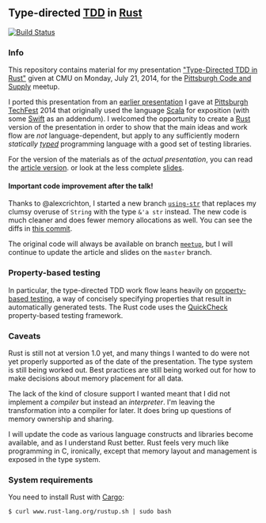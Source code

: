 ## Type-directed [TDD](http://en.wikipedia.org/wiki/Test-driven_development) in [Rust](http://www.rust-lang.org/)

[![Build Status](https://travis-ci.org/FranklinChen/type-directed-tdd-rust.png)](https://travis-ci.org/FranklinChen/type-directed-tdd-rust)

### Info

This repository contains material for my presentation ["Type-Directed TDD in Rust"](http://www.meetup.com/Pittsburgh-Code-Supply/events/183483622/) given at CMU on Monday, July 21, 2014, for the [Pittsburgh Code and Supply](http://www.codeandsupply.co/) meetup.

I ported this presentation from an [earlier presentation](https://github.com/FranklinChen/talk-on-type-directed-tdd-using-fizzbuzz) I gave at [Pittsburgh TechFest](http://pghtechfest.com/) 2014 that originally used the language [Scala](http://scala-lang.org/) for exposition (with some [Swift](http://developer.apple.com/swift/) as an addendum). I welcomed the opportunity to create a [Rust](http://www.rust-lang.org/) version of the presentation in order to show that the main ideas and work flow are *not* language-dependent, but apply to any sufficiently modern *statically [typed](http://en.wikipedia.org/wiki/Type_system)* programming language with a good set of testing libraries.

For the version of the materials as of the *actual presentation*, you can read the [article version](https://github.com/FranklinChen/type-directed-tdd-rust/blob/meetup/presentation/article.pdf). or look at the less complete [slides](https://github.com/FranklinChen/type-directed-tdd-rust/blob/meetup/presentation/presentation.pdf).

#### Important code improvement after the talk!

Thanks to @alexcrichton, I started a new branch [`using-str`](https://github.com/FranklinChen/type-directed-tdd-rust/tree/using-str) that replaces my clumsy overuse of `String` with the type `&'a str` instead. The new code is much cleaner and does fewer memory allocations as well. You can see the diffs in [this commit](https://github.com/FranklinChen/type-directed-tdd-rust/commit/6db41f90b522dc3d814dc10fbfa014d1a13e4e05).

The original code will always be available on branch [`meetup`](https://github.com/FranklinChen/type-directed-tdd-rust/tree/meetup), but I will continue to update the article and slides on the `master` branch.

### Property-based testing

In particular, the type-directed TDD work flow leans heavily on [property-based testing](http://en.wikipedia.org/wiki/QuickCheck), a way of concisely specifying properties that result in automatically generated tests. The Rust code uses the [QuickCheck](https://github.com/BurntSushi/quickcheck) property-based testing framework.

### Caveats

Rust is still not at version 1.0 yet, and many things I wanted to do were not yet properly supported as of the date of the presentation. The type system is still being worked out. Best practices are still being worked out for how to make decisions about memory placement for all data.

The lack of the kind of closure support I wanted meant that I did not implement a *compiler* but instead an *interpreter*. I'm leaving the transformation into a compiler for later. It does bring up questions of memory ownership and sharing.

I will update the code as various language constructs and libraries become available, and as I understand Rust better. Rust feels very much like programming in C, ironically, except that memory layout and management is exposed in the type system.

### System requirements

You need to install Rust with [Cargo](http://crates.io/):

```
$ curl www.rust-lang.org/rustup.sh | sudo bash
```

